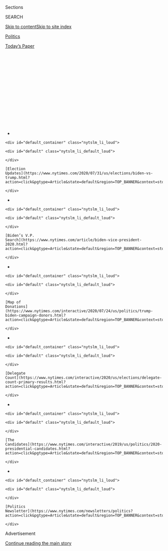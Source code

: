 <div id="app">

<div>

<div>

<div>

<div class="NYTAppHideMasthead css-1q2w90k e1suatyy0">

<div class="section css-ui9rw0 e1suatyy2">

<div class="css-eph4ug er09x8g0">

<div class="css-6n7j50">

</div>

<span class="css-1dv1kvn">Sections</span>

<div class="css-10488qs">

<span class="css-1dv1kvn">SEARCH</span>

</div>

[Skip to content](#site-content)[Skip to site
index](#site-index)

</div>

<div id="masthead-section-label" class="css-1wr3we4 eaxe0e00">

[Politics](https://www.nytimes.com/section/politics)

</div>

<div class="css-10698na e1huz5gh0">

</div>

</div>

<div id="masthead-bar-one" class="section hasLinks css-15hmgas e1csuq9d3">

<div class="css-uqyvli e1csuq9d0">

</div>

<div class="css-1uqjmks e1csuq9d1">

</div>

<div class="css-9e9ivx">

[](https://myaccount.nytimes.com/auth/login?response_type=cookie&client_id=vi)

</div>

<div class="css-1bvtpon e1csuq9d2">

[Today’s
Paper](https://www.nytimes.com/section/todayspaper)

</div>

</div>

</div>

</div>

<div data-aria-hidden="false">

<div id="site-content" data-role="main">

<div>

<div class="css-1aor85t" style="opacity:0.000000001;z-index:-1;visibility:hidden">

<div class="css-1hqnpie">

<div class="css-epjblv">

<span class="css-17xtcya">[Politics](/section/politics)</span><span class="css-x15j1o">|</span><span class="css-fwqvlz">What
Donald Trump’s ‘Access Hollywood’ Weekend Says About
2020</span>

</div>

<div class="css-k008qs">

<div class="css-1iwv8en">

<span class="css-18z7m18"></span>

<div>

</div>

</div>

<span class="css-1n6z4y">https://nyti.ms/3fmCCsb</span>

<div class="css-1705lsu">

<div class="css-4xjgmj">

<div class="css-4skfbu" data-role="toolbar" data-aria-label="Social Media Share buttons, Save button, and Comments Panel with current comment count" data-testid="share-tools">

  - 
  - 
  - 
  - 
    
    <div class="css-6n7j50">
    
    </div>

  - 

</div>

</div>

</div>

</div>

</div>

</div>

<div id="NYT_TOP_BANNER_REGION" class="css-13pd83m">

<div>

<div id="styln-elections-notifications-menu" class="section interactive-content interactive-size-medium css-1edisqu">

<div class="css-17ih8de interactive-body">

<div class="nytslm_innerContainer" data-aria-live="polite">

<div class="nytslm_title">

</div>

  - 
    
    <div id="default_container" class="nytslm_li_loud">
    
    <div id="default" class="nytslm_li_default_loud">
    
    </div>
    
    [Election
    Updates](https://www.nytimes.com/2020/07/31/us/elections/biden-vs-trump.html?action=click&pgtype=Article&state=default&region=TOP_BANNER&context=storylines_menu)
    
    </div>

  - 
    
    <div id="default_container" class="nytslm_li_loud">
    
    <div id="default" class="nytslm_li_default_loud">
    
    </div>
    
    [Biden’s V.P.
    Search](https://www.nytimes.com/article/biden-vice-president-2020.html?action=click&pgtype=Article&state=default&region=TOP_BANNER&context=storylines_menu)
    
    </div>

  - 
    
    <div id="default_container" class="nytslm_li_loud">
    
    <div id="default" class="nytslm_li_default_loud">
    
    </div>
    
    [Map of
    Donations](https://www.nytimes.com/interactive/2020/07/24/us/politics/trump-biden-campaign-donors.html?action=click&pgtype=Article&state=default&region=TOP_BANNER&context=storylines_menu)
    
    </div>

  - 
    
    <div id="default_container" class="nytslm_li_loud">
    
    <div id="default" class="nytslm_li_default_loud">
    
    </div>
    
    [Delegate
    Count](https://www.nytimes.com/interactive/2020/us/elections/delegate-count-primary-results.html?action=click&pgtype=Article&state=default&region=TOP_BANNER&context=storylines_menu)
    
    </div>

  - 
    
    <div id="default_container" class="nytslm_li_loud">
    
    <div id="default" class="nytslm_li_default_loud">
    
    </div>
    
    [The
    Candidates](https://www.nytimes.com/interactive/2019/us/politics/2020-presidential-candidates.html?action=click&pgtype=Article&state=default&region=TOP_BANNER&context=storylines_menu)
    
    </div>

  - 
    
    <div id="default_container" class="nytslm_li_loud">
    
    <div id="default" class="nytslm_li_default_loud">
    
    </div>
    
    [Politics
    Newsletter](https://www.nytimes.com/newsletters/politics?action=click&pgtype=Article&state=default&region=TOP_BANNER&context=storylines_menu)
    
    </div>

</div>

</div>

</div>

</div>

</div>

<div id="top-wrapper" class="css-1sy8kpn">

<div id="top-slug" class="css-l9onyx">

Advertisement

</div>

[Continue reading the main
story](#after-top)

<div class="ad top-wrapper" style="text-align:center;height:100%;display:block;min-height:250px">

<div id="top" class="place-ad" data-position="top" data-size-key="top">

</div>

</div>

<div id="after-top">

</div>

</div>

<div>

<div id="sponsor-wrapper" class="css-1hyfx7x">

<div id="sponsor-slug" class="css-19vbshk">

Supported by

</div>

[Continue reading the main
story](#after-sponsor)

<div id="sponsor" class="ad sponsor-wrapper" style="text-align:center;height:100%;display:block">

</div>

<div id="after-sponsor">

</div>

</div>

<div class="css-186x18t">

The Long Run

</div>

<div class="css-1vkm6nb ehdk2mb0">

# What Donald Trump’s ‘Access Hollywood’ Weekend Says About 2020

</div>

On a Friday, the world heard vulgar audio of Mr. Trump boasting about
forcing himself on women. By Sunday night, the episode that was supposed
to doom him had begun to
recede.

<div class="css-79elbk" data-testid="photoviewer-wrapper">

<div class="css-z3e15g" data-testid="photoviewer-wrapper-hidden">

</div>

<div class="css-1a48zt4 ehw59r15" data-testid="photoviewer-children">

![<span class="css-16f3y1r e13ogyst0" data-aria-hidden="true">President Trump’s
capacity for scorched-earth politics has often been most conspicuous in
times of campaign
distress.</span><span class="css-cnj6d5 e1z0qqy90" itemprop="copyrightHolder"><span class="css-1ly73wi e1tej78p0">Credit...</span><span><span>Doug
Mills/The New York
Times</span></span></span>](https://static01.nyt.com/images/2020/07/09/us/politics/00accesshollywood1/00accesshollywood1-articleLarge.jpg?quality=75&auto=webp&disable=upscale)

</div>

</div>

<div class="css-18e8msd">

<div class="css-vp77d3 epjyd6m0">

<div class="css-hus3qt ey68jwv0" data-aria-hidden="true">

[![Matt
Flegenheimer](https://static01.nyt.com/images/2018/10/02/multimedia/author-matt-flegenheimer/author-matt-flegenheimer-thumbLarge.png
"Matt Flegenheimer")](https://www.nytimes.com/by/matt-flegenheimer)

</div>

<div class="css-1baulvz">

By [<span class="css-1baulvz last-byline" itemprop="name">Matt
Flegenheimer</span>](https://www.nytimes.com/by/matt-flegenheimer)

</div>

</div>

  - 
    
    <div class="css-ld3wwf e16638kd2">
    
    July 12,
    2020
    
    </div>

  - 
    
    <div class="css-4xjgmj">
    
    <div class="css-d8bdto" data-role="toolbar" data-aria-label="Social Media Share buttons, Save button, and Comments Panel with current comment count" data-testid="share-tools">
    
      - 
      - 
      - 
      - 
        
        <div class="css-6n7j50">
        
        </div>
    
      - 
    
    </div>
    
    </div>

</div>

<div class="css-mdjrty">

[Leer en
español](https://www.nytimes.com/es/2020/07/14/espanol/estados-unidos/Donald-trump-eleciones-video-hollywood.html "Read in Spanish")

</div>

</div>

<div class="section meteredContent css-1r7ky0e" name="articleBody" itemprop="articleBody">

<div class="css-1fanzo5 StoryBodyCompanionColumn">

<div class="css-53u6y8">

Donald J. Trump, down and unwilling to get out, saw only one way back
up: Go lower.

Two days had passed since the signal humiliation of his political life —
the publication of audio in which [Mr. Trump boasted about forcing
himself on
women](https://www.nytimes.com/2016/10/08/us/donald-trump-tape-transcript.html)
— and the candidate was desperate to redirect the conversation. The
result, less than two hours before an October 2016 debate against
Hillary Clinton in St. Louis, was a gambit so secretive that several
concerned parties were left in the dark.

Campaign advisers told Reince Priebus, the Republican National Committee
chairman who was helping with debate preparations inside the team’s
hotel suite, that Mr. Trump had to leave for a perfunctory “meet and
greet.” They feared that Mr. Priebus would object if he knew the truth:
Mr. Trump would be appearing on camera with women who had for years
accused Bill Clinton of sexual misconduct — a brazen attempt to turn the
issue of mistreating women back against the Clinton family.

And those accusers, who had been invited to the debate as surprise Trump
guests but had little warning on the fuller itinerary, seemed unsure
themselves about what awaited them as they were led into a reception
room at the hotel. “I had no idea what we were going in there for,” one
of them, Juanita Broaddrick, recalled. “But that doesn’t matter. I would
do it all again.”

Before the room’s doors opened to the media and the women were revealed,
Stephen K. Bannon, the campaign’s chief executive, shared his vision for
the spectacle: “They’re going to rub up on you and be crying,” he
remembered telling Mr. Trump. “And you’re going to be empathetic.”

</div>

</div>

<div class="css-1fanzo5 StoryBodyCompanionColumn">

<div class="css-53u6y8">

Mr. Trump closed his eyes, Mr. Bannon said, tilting his head back “like
a Roman emperor.”

“I love it,” the future president ruled.

Four years later, Mr. Trump looks, to all the political world, like a
significant underdog again. His advisers concede that if the election
were held today, he would lose to Joseph R. Biden Jr., the presumptive
Democratic nominee, most likely by a considerable margin.

But as the president road-tests a series of scattershot tactics to
kick-start his struggling campaign —
[race-baiting](https://www.nytimes.com/2020/06/11/us/politics/trump-on-race.html)
through a national crisis;
[defending](https://www.nytimes.com/2020/07/06/us/politics/trump-bubba-wallace-nascar.html)
symbols of the Confederacy;
[denying](https://www.nytimes.com/2020/06/21/health/coronavirus-pandemic-spread-trump.html)
the objective realities of a pandemic — allies and adversaries say their
minds have wandered lately to his lowest moment in 2016, the last time
his chances appeared so
dire.

</div>

</div>

<div style="max-width:100%;margin:0 auto">

<div class="css-17dprlf" data-id="100000006511370" data-slug="long-run-belt" style="max-width:1050px">

</div>

</div>

<div class="css-1fanzo5 StoryBodyCompanionColumn">

<div class="css-53u6y8">

The release and aftermath of the so-called “Access Hollywood” tape is at
once a reminder of how quickly the contours of an election can change
and of how far Mr. Trump is willing to go to change them. While some
close to Mr. Trump have at times
[questioned](https://www.nytimes.com/2020/06/17/us/politics/trump-2020-election.html)
his focus and resolve in this re-election, his behavior over a weekend
of electoral peril in 2016 supplies a case study in how he can respond
when he feels cornered — when he suspects he may lose.

</div>

</div>

<div class="css-1fanzo5 StoryBodyCompanionColumn">

<div class="css-53u6y8">

“That’s his strength,” said Anthony Scaramucci, the former White House
communications director who has since called for Mr. Trump’s defeat.
“When God was handing out shame genes, Trump picked up shameless genes
from that countertop.”

Mr. Trump’s capacity for earth-scorching politics, rarely in doubt, has
often been most conspicuous in times of campaign distress. When Ben
Carson surpassed him in some polls of Republican voters in 2015, Mr.
Trump [appeared to swipe
at](https://www.nytimes.com/politics/first-draft/2015/10/25/donald-trump-attacks-ben-carson-and-highlights-his-religion)
his rival’s faith. When Ted Cruz proved a resilient primary foe, Mr.
Trump posted an unflattering picture of Mr. Cruz’s wife and [threatened
to “spill the
beans”](https://www.nytimes.com/politics/first-draft/2016/03/23/donald-trump-threatens-ted-cruzs-wife-elicting-angry-retort/)
about her, without elaborating.

This is a man who urged a foreign power to investigate Mr. Biden, more
than a year before Election Day 2020, spawning an impeachment inquiry at
home.

In none of those episodes was Mr. Trump confronting the headwinds he
faces now, compelling veterans of 2016 to predict an ugliness in the
coming months that will test the bounds of even the most cynical
strategist’s imagination.

They have advised the Biden campaign, sitting comfortably ahead in July,
to brace itself.

“It makes sense for the Biden team to understand why they’re winning
today,” said Robby Mook, Mrs. Clinton’s 2016 campaign manager. “It makes
even more sense for them to think about how they lose.”

Of course, even set against a trove of October surprises through
history, 2016 was something different. In a span of hours on Friday,
Oct. 7, intelligence community leaders [publicly
accused](https://www.dhs.gov/news/2016/10/07/joint-statement-department-homeland-security-and-office-director-national)
Russia of interfering in the election, The Washington Post
[published](https://www.washingtonpost.com/politics/trump-recorded-having-extremely-lewd-conversation-about-women-in-2005/2016/10/07/3b9ce776-8cb4-11e6-bf8a-3d26847eeed4_story.html)
the “Access Hollywood” article and WikiLeaks [began
disseminating](https://www.nytimes.com/2016/10/12/us/politics/hillary-clinton-emails-wikileaks.html)
hacked emails from John D. Podesta, Mrs. Clinton’s campaign chairman —
timing that her team did not find coincidental.

The special counsel, Robert S. Mueller III, looked into whether the
release of Mr. Podesta’s emails was connected to the “Access Hollywood”
tape but did not publicly establish a link to the Trump campaign. In the
end, many Clinton aides believe, nothing that day affected the election
as much as a letter three weeks later from [James B. Comey, the F.B.I.
director](https://www.nytimes.com/2019/10/12/us/politics/james-comey-trump.html),
reviving the topic of Mrs. Clinton’s private email server.

</div>

</div>

<div class="css-1fanzo5 StoryBodyCompanionColumn">

<div class="css-53u6y8">

For admirers of Mr. Trump, these flashbacks register now as a hopeful
memory, a testament to the unpredictability that has long defined his
political arc and might yet
again.

<div id="NYT_MAIN_CONTENT_1_REGION" class="css-9tf9ac">

<div>

<div id="styln-nfldraft-updates-block" class="section interactive-content interactive-size-medium css-1ftcdic">

<div class="css-17ih8de interactive-body">

<div id="styln-briefing-block" data-asset-id="">

<div class="briefing-block-header-section">

# [Latest Updates: 2020 Election](https://www.nytimes.com/2020/07/31/us/elections/biden-vs-trump.html?action=click&pgtype=Article&state=default&region=MAIN_CONTENT_1&context=storylines_live_updates)

<div class="briefing-block-ts">

Updated 2020-08-01T01:26:45.732Z

</div>

</div>

  - [Kamala Harris, a top vice-presidential contender, confronts double
    standards.](https://www.nytimes.com/2020/07/31/us/elections/biden-vs-trump.html?action=click&pgtype=Article&state=default&region=MAIN_CONTENT_1&context=storylines_live_updates#link-29fdff45)
  - [Karen Bass and Susan Rice are rising on Biden’s vice-presidential
    shortlist.](https://www.nytimes.com/2020/07/31/us/elections/biden-vs-trump.html?action=click&pgtype=Article&state=default&region=MAIN_CONTENT_1&context=storylines_live_updates#link-13ec3d9c)
  - [Trump says Russian bounties to kill U.S. troops ‘never took
    place.’](https://www.nytimes.com/2020/07/31/us/elections/biden-vs-trump.html?action=click&pgtype=Article&state=default&region=MAIN_CONTENT_1&context=storylines_live_updates#link-49e9a016)

<div class="briefing-block-footer">

<div class="briefing-block-footer-meta">

[See more
updates](https://www.nytimes.com/2020/07/31/us/elections/biden-vs-trump.html?action=click&pgtype=Article&state=default&region=MAIN_CONTENT_1&context=storylines_live_updates)

</div>

</div>

</div>

</div>

</div>

</div>

</div>

Today, few of them linger on the details of the weekend when Mr. Trump
seemed all but done: the mass of Republicans urging him to quit; the
taped apology that top advisers have likened to a “hostage video”; a
public relations calamity so total that even the makers of Tic Tacs, the
breath-fresheners referenced by Mr. Trump on the audio, sent a statement
condemning him.

What supporters do remember is what it felt like to see Mr. Trump fight
back.

“I found that a lot of women reacted to his strength. And I continue to
hear that,” said Mica Mosbacher, a Republican fund-raiser who sits on
the “Women for Trump” 2020 advisory board. “No one’s perfect.”

</div>

</div>

<div class="css-79elbk" data-testid="photoviewer-wrapper">

<div class="css-z3e15g" data-testid="photoviewer-wrapper-hidden">

</div>

<div class="css-1a48zt4 ehw59r15" data-testid="photoviewer-children">

![<span class="css-16f3y1r e13ogyst0" data-aria-hidden="true">A service
elevator in Trump Tower on Oct. 7,
2016. </span><span class="css-cnj6d5 e1z0qqy90" itemprop="copyrightHolder"><span class="css-1ly73wi e1tej78p0">Credit...</span><span>Stephen
Crowley/The New York
Times</span></span>](https://static01.nyt.com/images/2020/07/09/us/politics/00accesshollywood2/merlin_112849274_780714d4-bfc9-4041-883c-8001fae74070-articleLarge.jpg?quality=75&auto=webp&disable=upscale)

</div>

</div>

<div class="css-1fanzo5 StoryBodyCompanionColumn">

<div class="css-53u6y8">

## Friday

Mr. Trump’s first instinct, as ever, was defiance: It wasn’t me.

Debate practice at Trump Tower had been sidetracked by the low hum of
panic, as an aide, Hope Hicks, handed him a collection of papers — a
transcript of his vulgar remarks, recorded in 2005 and provided by The
Post, which was seeking comment from the campaign before publication.

*“I just start kissing them. It’s like a magnet.”*

*“When you’re a star, they let you do it. You can do anything.”*

*“Grab ’em by the pussy. You can do anything.”*

Mr. Trump said these did not sound like things he would say. Advisers
allowed themselves to wonder, briefly, if it had all been a
misunderstanding.

</div>

</div>

<div class="css-1fanzo5 StoryBodyCompanionColumn">

<div class="css-53u6y8">

Then the audio file landed. Mr. Trump listened.

“It’s me,” he said.

Across the river in Brooklyn, several Clinton aides had been huddling in
Mr. Mook’s office, plotting how best to respond to what they had assumed
would be the story of the day: the intelligence community’s assessment
of Russian meddling. A commotion in the headquarters’ wider work space
drew them out.

By this point in the race, her staff members had come to view their task
as a kind of teeth-gritting quest, more slog than victory march, pocked
with self-inflicted stumbles and external shocks in relentless measure.

Even ostensible political boosts — and this certainly looked like one —
seemed to arrive with a side of nausea.

“Here’s the order,” said Jennifer Palmieri, the campaign’s
communications director, recalling her sequence of emotions at the
tape’s release: “Revulsion at what he said, disappointment that no one
was going to care about Russia and dread for Hillary about how unhinged
he was going to become.”

Mrs. Clinton herself was at a hotel in suburban Westchester County,
where she and advisers were holding debate sessions. On the televisions
in a dining area, the group could see cable-news chyrons about the tape.
But initially, nobody could work the sound.

In her 2017 memoir, Mrs. Clinton described an abiding sadness upon
hearing Mr. Trump’s words eventually. “That tape is never going away,”
she wrote. “It’s part of our history now.”

Yet her husband’s history, entwined with her own, also made the contents
of the recording especially uncomfortable for the campaign.

</div>

</div>

<div class="css-1fanzo5 StoryBodyCompanionColumn">

<div class="css-53u6y8">

Even before “Access Hollywood,” her aides had raised the prospect of Mr.
Trump highlighting Mr. Clinton’s accusers (and Mrs. Clinton’s posture
toward them) to excuse his own misdeeds. And quickly, Mr. Trump signaled
that Mr. Clinton’s past would figure in his campaign’s immediate future.

In a statement to reporters as the story went live, Mr. Trump described
his own comments as “locker room banter” — a phrase he came up with
himself, advisers say — and accused Mr. Clinton of saying “far worse to
me on the golf course.”

“I apologize,” Mr. Trump concluded, “if anyone was offended.”

Some Trump confidantes, including his daughter Ivanka, [urged
him](https://www.nytimes.com/2017/05/02/us/politics/ivanka-trump.html)
to demonstrate less qualified contrition. He agreed to record a video,
to be released hours later, but resisted much of the advice.

The ensuing product — a surreal [90-second
address](https://www.facebook.com/DonaldTrump/videos/here-is-my-statementive-never-said-im-a-perfect-person-nor-pretended-to-be-someo/10157844642270725/),
delivered in front of a faux skyline — was a hodgepodge of his team’s
dueling impulses.

He issued a rare admission of outright fault (“I said it, I was wrong,
and I apologize”), framed his life as a tale of growth (“my travels have
also changed me”) and pivoted swiftly to accusing the Clintons of
hypocrisy.

“We will discuss this more in the coming days,” he pledged. “See you at
the debate on
Sunday.”

</div>

</div>

<div class="css-79elbk" data-testid="photoviewer-wrapper">

<div class="css-z3e15g" data-testid="photoviewer-wrapper-hidden">

</div>

<div class="css-1a48zt4 ehw59r15" data-testid="photoviewer-children">

<div class="css-1xdhyk6 erfvjey0">

<span class="css-1ly73wi e1tej78p0">Image</span>

<div class="css-zjzyr8">

<div data-testid="lazyimage-container" style="height:257.77777777777777px">

</div>

</div>

</div>

<span class="css-16f3y1r e13ogyst0" data-aria-hidden="true">Mr. Trump
greeted supporters outside of Trump Tower on Saturday, October 8,
2016. </span><span class="css-cnj6d5 e1z0qqy90" itemprop="copyrightHolder"><span class="css-1ly73wi e1tej78p0">Credit...</span><span>Spencer
Platt/Getty Images</span></span>

</div>

</div>

<div class="css-1fanzo5 StoryBodyCompanionColumn">

<div class="css-53u6y8">

## Saturday

If many top Republicans had gotten their way, Mr. Trump would not have
made it to the debate on Sunday.

</div>

</div>

<div class="css-1fanzo5 StoryBodyCompanionColumn">

<div class="css-53u6y8">

Publicly and privately, lawmakers [were
calling](https://www.pbs.org/newshour/politics/headline-republicans-react-trump-comments-objectifying-women)
on him to step aside and allow Mike Pence to lead the ticket. Party
officials projected devastation down-ballot. Others simply could not
stomach associating with the nominee.

“I just felt embarrassed,” said Carlos Curbelo, a former Republican
congressman who was at the time seeking re-election to a competitive
South Florida seat and had already disavowed Mr. Trump’s campaign. “In
Spanish, we have this concept called ‘pena ajena.’ You’re not involved
in the activity, but you feel shame.”

Speaker Paul D. Ryan disinvited Mr. Trump from a Saturday rally at which
they were slated to appear together in Wisconsin. “There is a bit of an
elephant in the room,” Mr. Ryan [told the
crowd](https://madison.com/wsj/news/local/govt-and-politics/paul-ryan-heckled-on-home-turf-after-donald-trump-mike-pence-scratched-from-gop-event/article_8e0acf67-1f2f-56a4-b42d-e8ebcbd0bc67.html),
navigating persistent jeers.

“Where is Trump?” attendees shouted.

Back in New York, junior aides tracked the defections, exchanging
mutters and fears.

“There’s another.”

“Another.”

“Are we ever going to be able to work in Washington again?”

The boss was more puckish, if only to try lightening the mood:
“Certainly has been an interesting 24 hours\!” he
[tweeted](https://twitter.com/realdonaldtrump/status/784767399442653184?lang=en)
on Saturday morning.

He gathered senior staff members inside Trump Tower and asked Mr.
Priebus what he was hearing. What the party chairman was hearing, he
answered, was that Mr. Trump could either drop out or lose in a historic
landslide.

“So,” Mr. Trump said, “what’s the good news?”

The flourish resonates four years later as a tidy encapsulation of the
Trumpian worldview in a campaign crisis. In recent months, he has been
known to [lash out at
advisers](https://www.nytimes.com/2020/04/29/us/politics/trump-campaign-reelection-polls.html)
who share dispiriting poll numbers, insisting that his position cannot
be so precarious.

</div>

</div>

<div class="css-1fanzo5 StoryBodyCompanionColumn">

<div class="css-53u6y8">

People who know him cite this semi-magical thinking as a kind of
political superpower, when harnessed effectively.

“Don’t underestimate his personal resiliency,” Mr. Scaramucci said. He
recalled the president’s advice to him once about news-cycle velocity:
“He said, ‘Yeah, you get negative press. It lasts about a week. And
then it blows over, and they’re onto something else, and nobody cares.’”

On this weekend, though, Trump advisers sensed that little would blow
over on its own.

The idea of deploying Mr. Clinton’s accusers had filtered through the
Trump orbit for months, discussed among Mr. Bannon and allies like Aaron
Klein of Breitbart News — the hard-right, Trump-supporting site that Mr.
Bannon had run — and long promoted by Roger J. Stone Jr., the informal
Trump adviser and infamous Republican hell-raiser. (On Friday, Mr. Trump
[commuted](https://www.nytimes.com/2020/07/10/us/politics/trump-roger-stone-clemency.html)
Mr. Stone’s sentence on seven felony crimes after he had been convicted
last year of obstructing a congressional investigation into the Trump
2016 campaign and possible ties to Russia.)

Just before “Billy Bush weekend,” as Mr. Bannon calls it (a nod to the
“Access Hollywood” personality on tape with Mr. Trump), three of the
Clinton accusers had been in Washington for interviews with Mr. Klein.

As Republican pleas for Mr. Trump’s ouster multiplied, Mr. Bannon
recognized an opportunity. He said he called Mr. Klein, now an adviser
to Prime Minister Benjamin Netanyahu of Israel, and asked how the
Clinton material looked. The answer pleased him. New travel arrangements
were made.

In the meantime, Mr. Trump sought temporary comfort in a familiar balm:
applause.

By 5 p.m. on Saturday, supporters had clustered along Fifth Avenue,
waving signs from the sidewalk. Mr. Trump
[descended](https://www.nytimes.com/2016/10/10/us/politics/trump-tower.html)
to the marbled lobby, joined by his eldest son and his campaign manager,
Kellyanne Conway, and stepped through the glass front door.

He pumped his right fist, to cheers. Fans reached out to graze his suit
jacket.

A reporter asked if he would stay in the race. “Hundred percent,” Mr.
Trump replied.

</div>

</div>

<div class="css-1fanzo5 StoryBodyCompanionColumn">

<div class="css-53u6y8">

And then he turned back inside, clapping on the
way.

</div>

</div>

<div class="css-79elbk" data-testid="photoviewer-wrapper">

<div class="css-z3e15g" data-testid="photoviewer-wrapper-hidden">

</div>

<div class="css-1a48zt4 ehw59r15" data-testid="photoviewer-children">

<div class="css-1xdhyk6 erfvjey0">

<span class="css-1ly73wi e1tej78p0">Image</span>

<div class="css-zjzyr8">

<div data-testid="lazyimage-container" style="height:257.77777777777777px">

</div>

</div>

</div>

<span class="css-16f3y1r e13ogyst0" data-aria-hidden="true">After the
tape was revealed, Mr. Trump held a news conference with three women,
Kathleen Willey, Juanita Broaddrick and Paula Jones, who had accused Mr.
Clinton of sexual misconduct, and a fourth, Kathy Shelton, who said that
in her youth she was raped by a man whom Mrs. Clinton represented as a
court-appointed defense lawyer in the
1970s. </span><span class="css-cnj6d5 e1z0qqy90" itemprop="copyrightHolder"><span class="css-1ly73wi e1tej78p0">Credit...</span><span>Evan
Vucci/Associated Press</span></span>

</div>

</div>

<div class="css-1fanzo5 StoryBodyCompanionColumn">

<div class="css-53u6y8">

## Sunday

Mr. Trump seemed to be calling his shot.

“EXCLUSIVE,” he
[tweeted](https://twitter.com/realdonaldtrump/status/785106800572063744?lang=en)
Sunday morning, sharing a Breitbart link. “Video Interview: Bill Clinton
Accuser Juanita Broaddrick Relives Brutal Rapes.”

There was little doubt that Mr. Trump would talk about women from the
Clintons’ past in St. Louis. But few knew that four women were on their
way themselves: three who had accused Mr. Clinton of sexual misconduct —
Ms. Broaddrick, Kathleen Willey and Paula Jones — and a fourth, Kathy
Shelton, who in her youth said she was raped by a man whom Mrs. Clinton
represented as a court-appointed defense lawyer in the 1970s.

Mr. Clinton has long denied wrongdoing in these three instances; Mrs.
Clinton has said she was displeased at the court appointment in the
Shelton case but had little choice but to accept it.

A couple of hours before the debate, Ms. Broaddrick said, she was taken
up a hotel service elevator to meet Mr. Trump privately with Ms. Willey
and Ms. Shelton. Ms. Jones arrived later, in time for the next portion.

“It was delightful,” Ms. Broaddrick said. “And then as we start to
leave, Steve Bannon says, ‘Let’s go through this door here.’”

The women were ushered into an adjacent room with a long table,
according to Ms. Broaddrick, who assumed a catered meal was imminent.
They were asked to sit in a row, shoulder to shoulder. Then Mr. Trump
entered and took a seat between them, with two chairs on each side of
him.

</div>

</div>

<div class="css-1fanzo5 StoryBodyCompanionColumn">

<div class="css-53u6y8">

“Let them in,” the candidate instructed.

The doors opened to Mr. Trump’s traveling press corps, which the
campaign had brought to the hotel. The reporters appeared confused. Mr.
Bannon beamed.

“These four very courageous women have asked to be here,” Mr. Trump
[said into the
cameras](https://www.facebook.com/DonaldTrump/videos/10157857037430725/),
“and it was our honor to help them. And I think they’re each going to
make just an individual short statement.”

The guests praised Mr. Trump in succession, at times sharing details of
their claims against the Clintons. Mr. Trump nodded sternly. It was over
in three minutes.

As the gathering broke, reporters called out questions to Mr. Trump
about touching women without consent. Ms. Jones cut in. “Why don’t y’all
go ask Bill Clinton that?” she said, as Mr. Trump stared forward. “Go
ahead — ask Hillary, as well.”

The Trump team thrilled at the scene, in part because the often leaky
campaign had successfully kept a secret. The women were awe-struck but
appeared grateful for the megaphone. “Oh, I was so excited,” Ms. Jones
said in an interview. “That felt so good that I got to say that.”

At the debate site, Clinton aides absorbed the production with a mix of
alarm and performative stoicism — all the more after the Trump campaign
tried to place the women in the seating area for the families of the
candidates, before finding another spot for them in the debate hall.

Backstage, Mrs. Clinton’s advisers told her that Mr. Trump was merely
trying to get in her head.

“Yeah,” Mrs. Clinton said. “I got that.”

</div>

</div>

<div class="css-1fanzo5 StoryBodyCompanionColumn">

<div class="css-53u6y8">

“The great thing is, it didn’t work,” Ms. Palmieri remembered replying.

“Nope,” Mrs. Clinton answered. “Didn’t
work.”

</div>

</div>

<div class="css-79elbk" data-testid="photoviewer-wrapper">

<div class="css-z3e15g" data-testid="photoviewer-wrapper-hidden">

</div>

<div class="css-1a48zt4 ehw59r15" data-testid="photoviewer-children">

<div class="css-1xdhyk6 erfvjey0">

<span class="css-1ly73wi e1tej78p0">Image</span>

<div class="css-zjzyr8">

<div data-testid="lazyimage-container" style="height:257.77777777777777px">

</div>

</div>

</div>

<span class="css-16f3y1r e13ogyst0" data-aria-hidden="true">Mr. Trump
described the language in the video as “locker-room talk” during the
debate.</span><span class="css-cnj6d5 e1z0qqy90" itemprop="copyrightHolder"><span class="css-1ly73wi e1tej78p0">Credit...</span><span>Doug
Mills/The New York Times</span></span>

</div>

</div>

<div class="css-1fanzo5 StoryBodyCompanionColumn">

<div class="css-53u6y8">

The debate itself, held in a town hall format, was at once stunning and
not surprising in its simmering hostility. The two did not shake hands
at the start. She called him unfit to serve. He suggested that she would
be jailed if he won and often loomed ominously behind her as she spoke.

Mr. Trump [has
said](https://www.politico.com/magazine/story/2019/07/10/american-carnage-excerpt-access-hollywood-tape-227269)
the debate won him the election. At minimum, the evening appeared to
stabilize a campaign that seemed [liable to
capsize](https://www.huffpost.com/entry/yahoo-64-hours-october-american-politics_n_59d7c567e4b072637c43dd1c)
for 48 hours.

He made clear that he saw no reason to step aside or submit to further
public remorse. Most supporters plainly saw no reason to demand as much,
either.

“It’s locker-room talk,” Mr. Trump said, [repeating the
formulation](https://www.nytimes.com/2016/10/10/us/politics/transcript-second-debate.html)
five times onstage, “and it’s one of those things.”

By the time he left St. Louis, the episode that was supposed to doom
him, by bipartisan consensus, had begun to recede.

</div>

</div>

<div class="css-1fanzo5 StoryBodyCompanionColumn">

<div class="css-53u6y8">

But the true coda to the weekend — and perhaps the purest snapshot of
Mr. Trump’s ultimate psychology when he feels attacked — did not come at
the debate. Or the next day. Or even with his election weeks later.

It arrived in the months that followed. As he prepared to take office,
Mr. Trump, validated by his November triumph, began privately floating a
curious theory about the tape’s authenticity, an alternate history he
preferred to the real one:

It wasn’t him.

Maggie Haberman contributed reporting. Kitty Bennett contributed
research.

</div>

</div>

<div style="max-width:100%;margin:0 auto">

<div class="css-17dprlf" data-id="100000006511368" data-slug="long-run-footer" style="max-width:1050px">

</div>

</div>

</div>

<div>

</div>

<div>

</div>

<div id="NYT_BELOW_MAIN_CONTENT_REGION">

<div>

<div id="STLYN_guide_v1_STYLN_guide_a" class="section css-l08pwh interactive-content interactive-size-medium">

<div class="css-17ih8de interactive-body">

<div class="g-story g-freebird g-max-limit" data-preview-slug="styln-scroll-guide">

</div>

<div id="g-electionguide-id" class="g-electionguide">

<div class="g-electionguide-container">

<div class="g-electionguide-wrapper">

<div class="g-electionguide-logo">

</div>

# Our 2020 Election Guide

Updated July 31, 2020

  - 
    
    -----
    
    ## The Latest
    
      - President Trump’s assault on the Postal Service is intersecting
        with his attacks on mail-in voting. [Voting rights groups say it
        is a recipe for
        disaster.](https://www.nytimes.com/2020/07/31/us/politics/trump-usps-mail-delays.html?action=click&pgtype=Article&state=default&region=BELOW_MAIN_CONTENT&context=storylines_guide)

  - 
    
    -----
    
    ## Biden’s V.P. Search
    
      - [Here are 13
        women](https://www.nytimes.com/article/biden-vice-president-2020.html?action=click&pgtype=Article&state=default&region=BELOW_MAIN_CONTENT&context=storylines_guide)
        who have been under consideration to be Joe Biden’s running
        mate, and why each might be chosen — and might not be.

  - 
    
    -----
    
    ## Keep Up With Our Coverage
    
      - Get an
        [email](https://www.nytimes.com/newsletters/politics?action=click&pgtype=Article&state=default&region=BELOW_MAIN_CONTENT&context=storylines_guide)
        recapping the day’s news
    
    <!-- end list -->
    
      - Download our mobile app on
        [iOS](https://apps.apple.com/us/app/nytimes/id284862083?ls=1&mat_click_id=5c79ae7455014fd1bd66b5610c05b8f2-20191112-16948&referrer=mat_click_id%3D5c79ae7455014fd1bd66b5610c05b8f2-20191112-16948%26link_click_id%3D722930677036718082)
        and
        [Android](http://a.localytics.com/android?id=com.nytimes.android&referrer=utm_source%3Dother_nyt_mobile_web%26utm_medium%3DWeb%2520page%26utm_term%3DGeneral%2520Mobile%2520Page%26utm_campaign%3DNYT%2520Mobile%2520General%2520Page)
        and turn on Breaking News and Politics alerts

</div>

</div>

</div>

</div>

</div>

</div>

</div>

<div>

</div>

<div>

<div id="bottom-wrapper" class="css-1ede5it">

<div id="bottom-slug" class="css-l9onyx">

Advertisement

</div>

[Continue reading the main
story](#after-bottom)

<div id="bottom" class="ad bottom-wrapper" style="text-align:center;height:100%;display:block;min-height:90px">

</div>

<div id="after-bottom">

</div>

</div>

</div>

</div>

</div>

## Site Index

<div>

</div>

## Site Information Navigation

  - [© <span>2020</span> <span>The New York Times
    Company</span>](https://help.nytimes.com/hc/en-us/articles/115014792127-Copyright-notice)

<!-- end list -->

  - [NYTCo](https://www.nytco.com/)
  - [Contact
    Us](https://help.nytimes.com/hc/en-us/articles/115015385887-Contact-Us)
  - [Work with us](https://www.nytco.com/careers/)
  - [Advertise](https://nytmediakit.com/)
  - [T Brand Studio](http://www.tbrandstudio.com/)
  - [Your Ad
    Choices](https://www.nytimes.com/privacy/cookie-policy#how-do-i-manage-trackers)
  - [Privacy](https://www.nytimes.com/privacy)
  - [Terms of
    Service](https://help.nytimes.com/hc/en-us/articles/115014893428-Terms-of-service)
  - [Terms of
    Sale](https://help.nytimes.com/hc/en-us/articles/115014893968-Terms-of-sale)
  - [Site
    Map](https://spiderbites.nytimes.com)
  - [Help](https://help.nytimes.com/hc/en-us)
  - [Subscriptions](https://www.nytimes.com/subscription?campaignId=37WXW)

</div>

</div>

</div>

</div>
